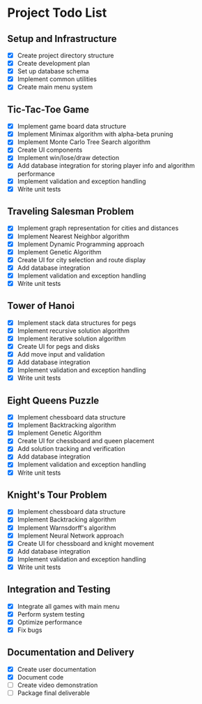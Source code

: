 # Project Todo List

## Setup and Infrastructure
- [x] Create project directory structure
- [x] Create development plan
- [x] Set up database schema
- [x] Implement common utilities
- [x] Create main menu system

## Tic-Tac-Toe Game
- [x] Implement game board data structure
- [x] Implement Minimax algorithm with alpha-beta pruning
- [x] Implement Monte Carlo Tree Search algorithm
- [x] Create UI components
- [x] Implement win/lose/draw detection
- [x] Add database integration for storing player info and algorithm performance
- [x] Implement validation and exception handling
- [x] Write unit tests

## Traveling Salesman Problem
- [x] Implement graph representation for cities and distances
- [x] Implement Nearest Neighbor algorithm
- [x] Implement Dynamic Programming approach
- [x] Implement Genetic Algorithm
- [x] Create UI for city selection and route display
- [x] Add database integration
- [x] Implement validation and exception handling
- [x] Write unit tests

## Tower of Hanoi
- [x] Implement stack data structures for pegs
- [x] Implement recursive solution algorithm
- [x] Implement iterative solution algorithm
- [x] Create UI for pegs and disks
- [x] Add move input and validation
- [x] Add database integration
- [x] Implement validation and exception handling
- [x] Write unit tests

## Eight Queens Puzzle
- [x] Implement chessboard data structure
- [x] Implement Backtracking algorithm
- [x] Implement Genetic Algorithm
- [x] Create UI for chessboard and queen placement
- [x] Add solution tracking and verification
- [x] Add database integration
- [x] Implement validation and exception handling
- [x] Write unit tests

## Knight's Tour Problem
- [x] Implement chessboard data structure
- [x] Implement Backtracking algorithm
- [x] Implement Warnsdorff's algorithm
- [x] Implement Neural Network approach
- [x] Create UI for chessboard and knight movement
- [x] Add database integration
- [x] Implement validation and exception handling
- [x] Write unit tests

## Integration and Testing
- [x] Integrate all games with main menu
- [x] Perform system testing
- [x] Optimize performance
- [x] Fix bugs

## Documentation and Delivery
- [x] Create user documentation
- [x] Document code
- [ ] Create video demonstration
- [ ] Package final deliverable
